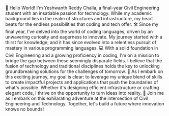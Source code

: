👋 Hello World! I'm Yeshwanth Reddy Challa, a final-year Civil Engineering student with an insatiable passion for technology. While my academic background lies in the realm of structures and infrastructure,
my heart beats for the endless possibilities that coding and tech offer.
🛠️ Since my final year, I've delved into the world of coding languages, driven by an unwavering curiosity and eagerness to innovate. My journey started with a thirst for knowledge,
and it has since evolved into a relentless pursuit of mastery in various programming languages.
💻 With a solid foundation in Civil Engineering and a growing proficiency in coding, I'm on a mission to bridge the gap between these seemingly disparate fields.
I believe that the fusion of technology and traditional disciplines holds the key to unlocking groundbreaking solutions for the challenges of tomorrow.
🚀 As I embark on this exciting journey, my goal is clear: to leverage my unique blend of skills to create impactful projects and applications that push the boundaries of what's possible.
Whether it's designing efficient infrastructure or crafting elegant code, I thrive on the opportunity to turn ideas into reality.
🌟 Join me as I embark on this exhilarating adventure at the intersection of Civil Engineering and Technology. Together, let's build a future where innovation knows no bounds!

